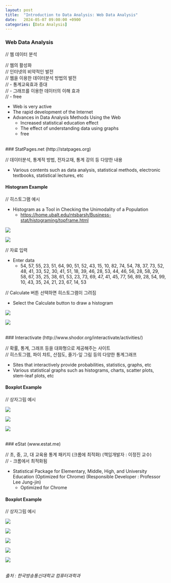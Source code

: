 ```yaml
---
layout: post
title:  "Introduction to Data Analysis: Web Data Analysis"
date:   2024-05-07 09:00:00 +0900
categories: [Data Analysis]
---
```


### Web Data Analysis   
// 웹 데이터 분석   
   
// 웹의 활성화   
// 인터넷의 비약적인 발전   
// 웹을 이용한 데이터분석 방법의 발전   
// - 통계교육효과 증대   
// - 그래프를 이용한 데이터의 이해 효과   
// - free   
- Web is very active   
- The rapid development of the Internet   
- Advances in Data Analysis Methods Using the Web   
  - Increased statistical education effect   
  - The effect of understanding data using graphs   
  - free   
   
<br />
### StatPages.net (http://statpages.org)   
   
// 데이터분석, 통계적 방법, 전자교재, 통계 강의 등 다양한 내용   
- Various contents such as data analysis, statistical methods, electronic textbooks, statistical lectures, etc   
   
#### Histogram Example   
// 히스토그램 예시   
   
- Histogram as a Tool in Checking the Unimodality of a Population
  - https://home.ubalt.edu/ntsbarsh/Business-stat/histograming/topframe.html
   
![](https://raw.githubusercontent.com/mmmirrra/mmmirrra.github.io/main/_assets/dataAnalysisStatPages1.png)
   
![](https://raw.githubusercontent.com/mmmirrra/mmmirrra.github.io/main/_assets/dataAnalysisStatPages2.png)
   
// 자료 입력   
- Enter data   
  - 54, 57, 55, 23, 51, 64, 90, 51, 52, 43, 15, 10, 82, 74, 54, 78, 37, 73, 52, 48, 41, 33, 52, 30, 41, 51, 18, 39, 46, 28, 53, 44, 46, 56, 28, 58, 29, 58, 67, 35, 25, 38, 61, 53, 23, 73, 69, 47, 41, 45, 77, 56, 89, 28, 54, 99, 10, 43, 35, 24, 21, 23, 67, 14, 53
   
// Calculate 버튼 선택하면 히스토그램이 그려짐   
- Select the Calculate button to draw a histogram   
   
![](https://raw.githubusercontent.com/mmmirrra/mmmirrra.github.io/main/_assets/dataAnalysisStatPages3.png)
   
![](https://raw.githubusercontent.com/mmmirrra/mmmirrra.github.io/main/_assets/dataAnalysisStatPages4.png)
   
<br />
### Interactivate (http://www.shodor.org/interactivate/activities/)   
   
// 확률, 통계, 그래프 등을 대화형으로 제공해주는 사이트   
// 히스토그램, 파이 챠트, 산점도, 줄기-잎 그림 등의 다양한 통계그래프   
- Sites that interactively provide probabilities, statistics, graphs, etc   
- Various statistical graphs such as histograms, charts, scatter plots, stem-leaf plots, etc   
   
#### Boxplot Example   
// 상자그림 예시   
   
![](https://raw.githubusercontent.com/mmmirrra/mmmirrra.github.io/main/_assets/dataAnalysisInteractivate1.png)
   
![](https://raw.githubusercontent.com/mmmirrra/mmmirrra.github.io/main/_assets/dataAnalysisInteractivate2.png)
   
![](https://raw.githubusercontent.com/mmmirrra/mmmirrra.github.io/main/_assets/dataAnalysisInteractivate3.png)
   
<br />
### eStat (www.estat.me)   
   
// 초, 중, 고, 대 교육용 통계 패키지 (크롬에 최적화) (책임개발자 : 이정진 교수)   
// - 크롬에서 최적화됨   
- Statistical Package for Elementary, Middle, High, and University Education (Optimized for Chrome) (Responsible Developer : Professor Lee Jung-jin)   
  - Optimized for Chrome   
   
#### Boxplot Example   
// 상자그림 예시   
   
![](https://raw.githubusercontent.com/mmmirrra/mmmirrra.github.io/main/_assets/dataAnalysisIEStat1.png)
   
![](https://raw.githubusercontent.com/mmmirrra/mmmirrra.github.io/main/_assets/dataAnalysisIEStat2.png)
   
![](https://raw.githubusercontent.com/mmmirrra/mmmirrra.github.io/main/_assets/dataAnalysisIEStat3.png)
   
![](https://raw.githubusercontent.com/mmmirrra/mmmirrra.github.io/main/_assets/dataAnalysisIEStat4.png)
   
![](https://raw.githubusercontent.com/mmmirrra/mmmirrra.github.io/main/_assets/dataAnalysisIEStat5.png)
   
<br />
<cite>출처 : 한국방송통신대학교 컴퓨터과학과</cite>
